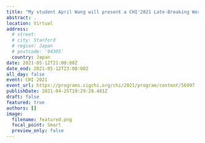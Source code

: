 ```yaml
---
title: "My student April Wang will present a CHI'2021 Late-Breaking Works paper \"What Makes a Well-Documented Notebook? A Case Study of Data Scientists' Documentation Practices in Kaggle\""
abstract: .
location: Virtual
address:
  # street: 
  # city: Stanford
  # region: Japan
  # postcode: '94305'
  country: Japan
date: 2021-05-12T21:00:00Z
date_end: 2021-05-12T23:00:00Z
all_day: false
event: CHI 2021
event_url: https://programs.sigchi.org/chi/2021/program/content/56997
publishDate: 2021-04-25T19:29:28.481Z
draft: false
featured: true
authors: []
image:
  filename: featured.png
  focal_point: Smart
  preview_only: false
---
```

